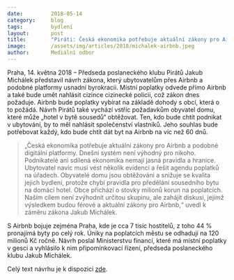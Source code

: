 ```yaml
---
date:         2018-05-14
category:     blog
tags:         bydlení
layout:       post
title:        "Piráti: Česká ekonomika potřebuje aktuální zákony pro Airbnb"
image:        /assets/img/articles/2018/michalek-airbnb.jpeg
author:       Mediální odbor
---
```


  
Praha, 14. května 2018 – Předseda poslaneckého klubu Pirátů Jakub Michálek představil návrh zákona, který ubytovatelům přes Airbnb a podobné platformy usnadní byrokracii. Místní poplatky odvede přímo Airbnb a také bude umět nahlásit cizince cizinecké policii, což zákon dnes požaduje. Airbnb bude poplatky vybírat na základě dohody s obcí, která o to požádá. Návrh Pirátů také vychází vstříc požadavkům obyvatel domu, které může „hotel v bytě sousedů“ obtěžovat. Ten, kdo bude chtít podnikat v ubytování, by to měl nahlásit společenství vlastníků. Jeho souhlas bude potřebovat každý, kdo bude chtít dát byt na Airbnb na víc než 60 dnů.

> „Česká ekonomika potřebuje aktuální zákony pro Airbnb a podobné digitální platformy. Dnešní systém není výhodný pro nikoho. Podnikatelé ani sdílená ekonomika nemají jasná pravidla a hranice. Ubytovatel navíc musí vést několik evidencí a řešit agendu poplatků na úřadech. Obyvatelé domu jsou obtěžováni a snižuje se kvalita jejich bydlení, protože chybí pravidla pro předělání sousedního bytu na domácí hotel. Obce přichází o stovky milionů korun na poplatcích. Naším cílem není zvýhodnit určitou skupinu, ale zahájit diskusi, jejímž výsledkem budou férové a aktuální zákony pro Airbnb,“ uvedl k záměru zákona Jakub Michálek.

S Airbnb bojuje zejména Praha, kde je cca 7 tisíc hostitelů, z toho 44 % pronajímá byty po celý rok. Úniky na poplatcích městu se odhadují na 120 milionů Kč ročně. Návrh poslal Ministerstvu financí, které má místní poplatky v gesci a vyhlásilo k nim připomínkovací řízení, předseda poslaneckého klubu Jakub Michálek.

Celý text návrhu je k dispozici [zde](https://docs.google.com/document/d/1qQIaD6kvTYawR8GvzfdpPZXI1VYsVJOUN_e10K4IYwc/edit).

